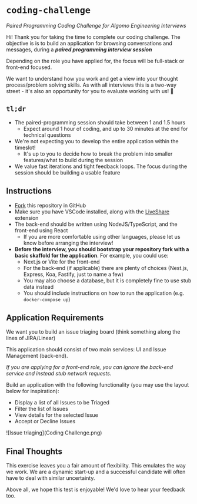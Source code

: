 # `coding-challenge`
_Paired Programming Coding Challenge for Algomo Engineering Interviews_

Hi! Thank you for taking the time to complete our coding challenge. The objective is is to build an application for browsing conversations and messages, during a **_paired programming interview session_**

Depending on the role you have applied for, the focus will be full-stack or front-end focused. 

We want to understand how you work and get a view into your thought process/problem solving skills. As with all interviews this is a two-way street - it's also an opportunity for you to evaluate working with us! 🙂

## `tl;dr`

- The paired-programming session should take between 1 and 1.5 hours
  - Expect around 1 hour of coding, and up to 30 minutes at the end for technical questions
- We're not expecting you to develop the entire application within the timeslot!
  - It's up to you to decide how to break the problem into smaller features/what to build during the session
- We value fast iterations and tight feedback loops. The focus during the session should be building a usable feature

## Instructions

- [Fork](https://docs.github.com/en/pull-requests/collaborating-with-pull-requests/working-with-forks/fork-a-repo) this repository in GitHub
- Make sure you have VSCode installed, along with the [LiveShare](https://marketplace.visualstudio.com/items?itemName=MS-vsliveshare.vsliveshare) extension
- The back-end should be written using NodeJS/TypeScript, and the front-end using React
  - If you are more comfortable using other languages, please let us know before arranging the interview!
- **Before the interview, you should bootstrap your repository fork with a basic skaffold for the application**. For example, you could use:
  - Next.js or Vite for the front-end
  - For the back-end (if applicable) there are plenty of choices (Nest.js, Express, Koa, Fastify, just to name a few)
  - You may also choose a database, but it is completely fine to use stub data instead
  - You should include instructions on how to run the application (e.g. `docker-compose up`)

## Application Requirements

We want you to build an issue triaging board (think something along the lines of JIRA/Linear)

This application should consist of two main services: UI and Issue Management (back-end).

_If you are applying for a front-end role, you can ignore the back-end service and instead stub network requests._

Build an application with the following functionality (you may use the layout below for inspiration):

- Display a list of all Issues to be Triaged
- Filter the list of Issues
- View details for the selected Issue
- Accept or Decline Issues

![Issue triaging](Coding Challenge.png)

## Final Thoughts

This exercise leaves you a fair amount of flexibility. This emulates the way we work. We are a dynamic start-up and a successful candidate will often have to deal with similar uncertainty.

Above all, we hope this test is enjoyable! We'd love to hear your feedback too.
